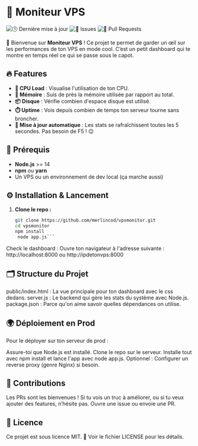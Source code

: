 # 🚀 Moniteur VPS

![🕒 Dernière mise à jour](https://img.shields.io/github/last-commit/merlincod/vpsmonitor)
![🐛 Issues](https://img.shields.io/github/issues/merlincod/vpsmonitor)
![🔧 Pull Requests](https://img.shields.io/github/issues-pr/merlincod/vpsmonitor)

👋 Bienvenue sur **Moniteur VPS** ! Ce projet te permet de garder un œil sur les performances de ton VPS en mode cool. C’est un petit dashboard qui te montre en temps réel ce qui se passe sous le capot.

## 🔥 Features

- **🧠 CPU Load** : Visualise l'utilisation de ton CPU.
- **💾 Mémoire** : Suis de près la mémoire utilisée par rapport au total.
- **📦 Disque** : Vérifie combien d'espace disque est utilisé.
- **⏱️ Uptime** : Vois depuis combien de temps ton serveur tourne sans broncher.
- **🔄 Mise à jour automatique** : Les stats se rafraîchissent toutes les 5 secondes. Pas besoin de F5 ! 😉

## 🚧 Prérequis

- **Node.js** >= 14
- **npm** ou **yarn**
- Un VPS ou un environnement de dev local (ça marche aussi)

## ⚙️ Installation & Lancement

1. **Clone le repo :**

   ```bash
   git clone https://github.com/merlincod/vpsmonitor.git
   cd vpsmonitor
   npm install
    node app.js```
Check le dashboard :
Ouvre ton navigateur à l'adresse suivante :
http://localhost:8000 ou
http://ipdetonvps:8000

## 🗂️ Structure du Projet
public/index.html : La vue principale pour ton dashboard avec le css dedans.
server.js : Le backend qui gère les stats du système avec Node.js.
package.json : Parce qu'on aime savoir quelles dépendances on utilise.

## 🌍 Déploiement en Prod
Pour le déployer sur ton serveur de prod :

Assure-toi que Node.js est installé.
Clone le repo sur le serveur.
Installe tout avec npm install et lance l'app avec node app.js.
Optionnel : Configurer un reverse proxy (genre Nginx) si besoin.

## 🙌 Contributions
Les PRs sont les bienvenues ! Si tu vois un truc à améliorer, ou si tu veux ajouter des features, n’hésite pas. Ouvre une issue ou envoie une PR.

## 📝 Licence
Ce projet est sous licence MIT. 📄 Voir le fichier LICENSE pour les détails.
